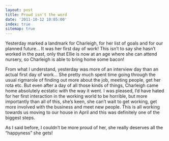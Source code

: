 ```yaml
---
layout: post
title: Proud isn't the word
date: '2011-10-12 10:05:00'
index: true
sitemap: true
---
```


<p>Yesterday marked a landmark for Charleigh, for her list of goals and for our planned future&hellip; It was her first day of work! This isn&rsquo;t to say she hasn&rsquo;t worked in the past, only that Ellie is now at an age where she can attend nursery, so Charleigh is able to bring home some bacon!</p>
<p>From what I understand, yesterday was more of an interview day than an actual first day of work&hellip; She pretty much spent time going through the usual rigmarole of finding out more about the job, meeting people, get her rota etc. But even after a day of all those kinds of things, Charleigh came home absolutely ecstatic with the way it went. I was pleased, I&rsquo;d have hated for her first interaction in the working world to be horrible, but more importantly than all of this, she&rsquo;s keen, she can&rsquo;t wait to get working, get more involved with the business and meet new people. This is all working towards us moving to our house in April and this was definitely one of the biggest steps.</p>
<p>As I said before, I couldn&rsquo;t be more proud of her, she really deserves all the &ldquo;happyness&rdquo; she gets!</p>
